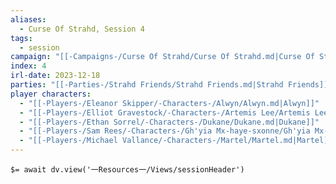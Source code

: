 ```yaml
---
aliases:
  - Curse Of Strahd, Session 4
tags:
  - session
campaign: "[[-Campaigns-/Curse Of Strahd/Curse Of Strahd.md|Curse Of Strahd]]"
index: 4
irl-date: 2023-12-18
parties: "[[-Parties-/Strahd Friends/Strahd Friends.md|Strahd Friends]]"
player characters:
  - "[[-Players-/Eleanor Skipper/-Characters-/Alwyn/Alwyn.md|Alwyn]]"
  - "[[-Players-/Elliot Gravestock/-Characters-/Artemis Lee/Artemis Lee.md|Artemis Lee]]"
  - "[[-Players-/Ethan Sorrel/-Characters-/Dukane/Dukane.md|Dukane]]"
  - "[[-Players-/Sam Rees/-Characters-/Gh'yia Mx-haye-sxonne/Gh'yia Mx-haye-sxonne.md|Gh'yia Mx-haye-sxonne]]"
  - "[[-Players-/Michael Vallance/-Characters-/Martel/Martel.md|Martel]]"
---
```


`$= await dv.view('一Resources一/Views/sessionHeader')`


